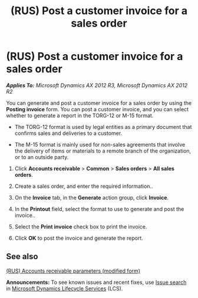 ﻿---
title: (RUS) Post a customer invoice for a sales order
TOCTitle: (RUS) Post a customer invoice for a sales order
ms:assetid: 2aa35754-3433-4923-be6c-52ee16efbd8e
ms:mtpsurl: https://technet.microsoft.com/en-us/library/JJ853163(v=AX.60)
ms:contentKeyID: 50396444
ms.date: 04/18/2014
mtps_version: v=AX.60
---

# (RUS) Post a customer invoice for a sales order 


_**Applies To:** Microsoft Dynamics AX 2012 R3, Microsoft Dynamics AX 2012 R2_

You can generate and post a customer invoice for a sales order by using the **Posting invoice** form. You can post a customer invoice, and you can select whether to generate a report in the TORG-12 or M-15 format.

  - The TORG-12 format is used by legal entities as a primary document that confirms sales and deliveries to a customer.

  - The M-15 format is mainly used for non-sales agreements that involve the delivery of items or materials to a remote branch of the organization, or to an outside party.

<!-- end list -->

1.  Click **Accounts receivable** \> **Common** \> **Sales orders** \> **All sales orders**.

2.  Create a sales order, and enter the required information..

3.  On the **Invoice** tab, in the **Generate** action group, click **Invoice**.

4.  In the **Printout** field, select the format to use to generate and post the invoice..

5.  Select the **Print invoice** check box to print the invoice.

6.  Click **OK** to post the invoice and generate the report.

## See also

[(RUS) Accounts receivable parameters (modified form)](https://technet.microsoft.com/en-us/library/jj733289\(v=ax.60\))

  
**Announcements:** To see known issues and recent fixes, use [Issue search](http://go.microsoft.com/fwlink/?linkid=389258) in [Microsoft Dynamics Lifecycle Services](http://go.microsoft.com/fwlink/?linkid=306505) (LCS).

